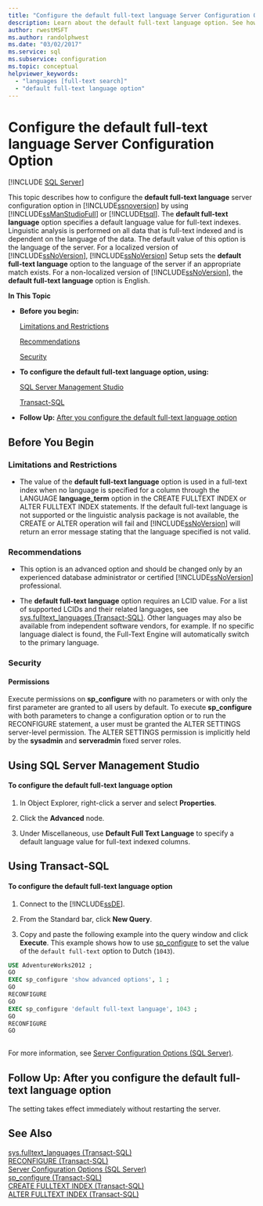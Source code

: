 ```yaml
---
title: "Configure the default full-text language Server Configuration Option"
description: Learn about the default full-text language option. See how to configure it to specify the default language that SQL Server uses for full-text indexes.
author: rwestMSFT
ms.author: randolphwest
ms.date: "03/02/2017"
ms.service: sql
ms.subservice: configuration
ms.topic: conceptual
helpviewer_keywords:
  - "languages [full-text search]"
  - "default full-text language option"
---
```

# Configure the default full-text language Server Configuration Option
 [!INCLUDE [SQL Server](../../includes/applies-to-version/sqlserver.md)]

  This topic describes how to configure the **default full-text language** server configuration option in [!INCLUDE[ssnoversion](../../includes/ssnoversion-md.md)] by using [!INCLUDE[ssManStudioFull](../../includes/ssmanstudiofull-md.md)] or [!INCLUDE[tsql](../../includes/tsql-md.md)]. The **default full-text language** option specifies a default language value for full-text indexes. Linguistic analysis is performed on all data that is full-text indexed and is dependent on the language of the data. The default value of this option is the language of the server. For a localized version of [!INCLUDE[ssNoVersion](../../includes/ssnoversion-md.md)], [!INCLUDE[ssNoVersion](../../includes/ssnoversion-md.md)] Setup sets the **default full-text language** option to the language of the server if an appropriate match exists. For a non-localized version of [!INCLUDE[ssNoVersion](../../includes/ssnoversion-md.md)], the **default full-text language** option is English.  
  
 **In This Topic**  
  
-   **Before you begin:**  
  
     [Limitations and Restrictions](#Restrictions)  
  
     [Recommendations](#Recommendations)  
  
     [Security](#Security)  
  
-   **To configure the default full-text language option, using:**  
  
     [SQL Server Management Studio](#SSMSProcedure)  
  
     [Transact-SQL](#TsqlProcedure)  
  
-   **Follow Up:**  [After you configure the default full-text language option](#FollowUp)  
  
##  <a name="BeforeYouBegin"></a> Before You Begin  
  
###  <a name="Restrictions"></a> Limitations and Restrictions  
  
-   The value of the **default full-text language** option is used in a full-text index when no language is specified for a column through the LANGUAGE **language_term** option in the CREATE FULLTEXT INDEX or ALTER FULLTEXT INDEX statements. If the default full-text language is not supported or the linguistic analysis package is not available, the CREATE or ALTER operation will fail and [!INCLUDE[ssNoVersion](../../includes/ssnoversion-md.md)] will return an error message stating that the language specified is not valid.  
  
###  <a name="Recommendations"></a> Recommendations  
  
-   This option is an advanced option and should be changed only by an experienced database administrator or certified [!INCLUDE[ssNoVersion](../../includes/ssnoversion-md.md)] professional.  
  
-   The **default full-text language** option requires an LCID value. For a list of supported LCIDs and their related languages, see [sys.fulltext_languages &#40;Transact-SQL&#41;](../../relational-databases/system-catalog-views/sys-fulltext-languages-transact-sql.md). Other languages may also be available from independent software vendors, for example. If no specific language dialect is found, the Full-Text Engine will automatically switch to the primary language.  
  
###  <a name="Security"></a> Security  
  
####  <a name="Permissions"></a> Permissions  
 Execute permissions on **sp_configure** with no parameters or with only the first parameter are granted to all users by default. To execute **sp_configure** with both parameters to change a configuration option or to run the RECONFIGURE statement, a user must be granted the ALTER SETTINGS server-level permission. The ALTER SETTINGS permission is implicitly held by the **sysadmin** and **serveradmin** fixed server roles.  
  
##  <a name="SSMSProcedure"></a> Using SQL Server Management Studio  
  
#### To configure the default full-text language option  
  
1.  In Object Explorer, right-click a server and select **Properties**.  
  
2.  Click the **Advanced** node.  
  
3.  Under Miscellaneous, use **Default Full Text Language** to specify a default language value for full-text indexed columns.  
  
##  <a name="TsqlProcedure"></a> Using Transact-SQL  
  
#### To configure the default full-text language option  
  
1.  Connect to the [!INCLUDE[ssDE](../../includes/ssde-md.md)].  
  
2.  From the Standard bar, click **New Query**.  
  
3.  Copy and paste the following example into the query window and click **Execute**. This example shows how to use [sp_configure](../../relational-databases/system-stored-procedures/sp-configure-transact-sql.md) to set the value of the `default full-text` option to Dutch (`1043`).  
  
```sql  
USE AdventureWorks2012 ;  
GO  
EXEC sp_configure 'show advanced options', 1 ;  
GO  
RECONFIGURE  
GO  
EXEC sp_configure 'default full-text language', 1043 ;  
GO  
RECONFIGURE  
GO  
  
```  
  
 For more information, see [Server Configuration Options &#40;SQL Server&#41;](../../database-engine/configure-windows/server-configuration-options-sql-server.md).  
  
##  <a name="FollowUp"></a> Follow Up: After you configure the default full-text language option  
 The setting takes effect immediately without restarting the server.  
  
## See Also  
 [sys.fulltext_languages &#40;Transact-SQL&#41;](../../relational-databases/system-catalog-views/sys-fulltext-languages-transact-sql.md)   
 [RECONFIGURE &#40;Transact-SQL&#41;](../../t-sql/language-elements/reconfigure-transact-sql.md)   
 [Server Configuration Options &#40;SQL Server&#41;](../../database-engine/configure-windows/server-configuration-options-sql-server.md)   
 [sp_configure &#40;Transact-SQL&#41;](../../relational-databases/system-stored-procedures/sp-configure-transact-sql.md)   
 [CREATE FULLTEXT INDEX &#40;Transact-SQL&#41;](../../t-sql/statements/create-fulltext-index-transact-sql.md)   
 [ALTER FULLTEXT INDEX &#40;Transact-SQL&#41;](../../t-sql/statements/alter-fulltext-index-transact-sql.md)  
  
  
